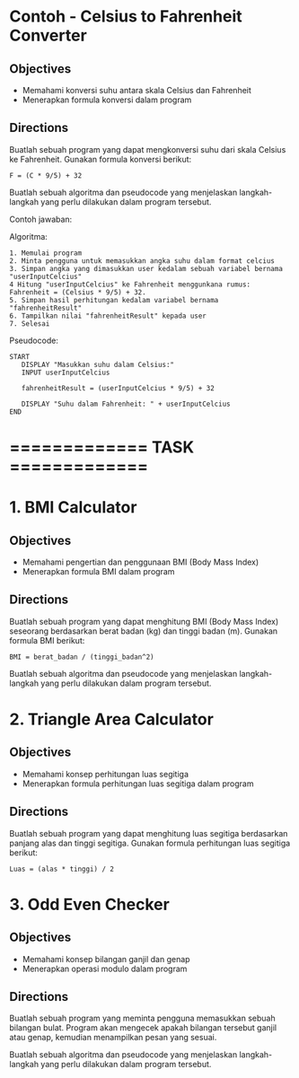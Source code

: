 # Contoh - Celsius to Fahrenheit Converter

## Objectives

* Memahami konversi suhu antara skala Celsius dan Fahrenheit
* Menerapkan formula konversi dalam program

## Directions

Buatlah sebuah program yang dapat mengkonversi suhu dari skala Celsius ke Fahrenheit. Gunakan formula konversi berikut:

```
F = (C * 9/5) + 32

```

Buatlah sebuah algoritma dan pseudocode yang menjelaskan langkah-langkah yang perlu dilakukan dalam program tersebut.

Contoh jawaban:

Algoritma:

```
1. Memulai program
2. Minta pengguna untuk memasukkan angka suhu dalam format celcius
3. Simpan angka yang dimasukkan user kedalam sebuah variabel bernama "userInputCelcius"
4 Hitung "userInputCelcius" ke Fahrenheit menggunkana rumus: Fahrenheit = (Celsius * 9/5) + 32.
5. Simpan hasil perhitungan kedalam variabel bernama "fahrenheitResult"
6. Tampilkan nilai "fahrenheitResult" kepada user
7. Selesai

```

Pseudocode:

```
START
   DISPLAY "Masukkan suhu dalam Celsius:"
   INPUT userInputCelcius
   
   fahrenheitResult = (userInputCelcius * 9/5) + 32
   
   DISPLAY "Suhu dalam Fahrenheit: " + userInputCelcius
END
```

# ============= TASK =============

# 1. BMI Calculator

## Objectives

* Memahami pengertian dan penggunaan BMI (Body Mass Index)
* Menerapkan formula BMI dalam program

## Directions

Buatlah sebuah program yang dapat menghitung BMI (Body Mass Index) seseorang berdasarkan berat badan (kg) dan tinggi badan (m). Gunakan formula BMI berikut:

```
BMI = berat_badan / (tinggi_badan^2)

```

Buatlah sebuah algoritma dan pseudocode yang menjelaskan langkah-langkah yang perlu dilakukan dalam program tersebut.

# 2. Triangle Area Calculator

## Objectives

* Memahami konsep perhitungan luas segitiga
* Menerapkan formula perhitungan luas segitiga dalam program

## Directions

Buatlah sebuah program yang dapat menghitung luas segitiga berdasarkan panjang alas dan tinggi segitiga. Gunakan formula perhitungan luas segitiga berikut:

```
Luas = (alas * tinggi) / 2

```

# 3. Odd Even Checker

## Objectives

* Memahami konsep bilangan ganjil dan genap
* Menerapkan operasi modulo dalam program

## Directions

Buatlah sebuah program yang meminta pengguna memasukkan sebuah bilangan bulat. Program akan mengecek apakah bilangan tersebut ganjil atau genap, kemudian menampilkan pesan yang sesuai.

Buatlah sebuah algoritma dan pseudocode yang menjelaskan langkah-langkah yang perlu dilakukan dalam program tersebut.
